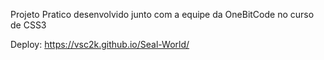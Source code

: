 Projeto Pratico desenvolvido junto com a equipe da OneBitCode no curso de CSS3

Deploy: https://vsc2k.github.io/Seal-World/
